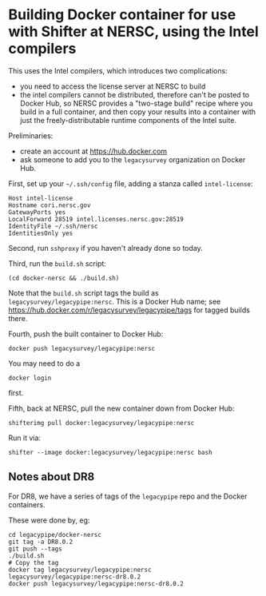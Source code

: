 # Building Docker container for use with Shifter at NERSC, using the Intel compilers

This uses the Intel compilers, which introduces two complications:
-   you need to access the license server at NERSC to build
-   the intel compilers cannot be distributed, therefore can't be posted to Docker Hub,
    so NERSC provides a "two-stage build" recipe where you build in a full container, and
    then copy your results into a container with just the freely-distributable runtime
    components of the Intel suite.

Preliminaries:

-   create an account at <https://hub.docker.com>
-   ask someone to add you to the `legacysurvey` organization on Docker Hub.

First, set up your `~/.ssh/config` file, adding a stanza called `intel-license`:

```
Host intel-license
Hostname cori.nersc.gov
GatewayPorts yes
LocalForward 28519 intel.licenses.nersc.gov:28519
IdentityFile ~/.ssh/nersc
IdentitiesOnly yes
```

Second, run `sshproxy` if you haven't already done so today.

Third, run the `build.sh` script:

```
(cd docker-nersc && ./build.sh)
```

Note that the `build.sh` script tags the build as
`legacysurvey/legacypipe:nersc`.  This is a Docker Hub name;
see <https://hub.docker.com/r/legacysurvey/legacypipe/tags> for
tagged builds there.

Fourth, push the built container to Docker Hub:

```
docker push legacysurvey/legacypipe:nersc
```

You may need to do a

```
docker login
```

first.

Fifth, back at NERSC, pull the new container down from Docker Hub:

```
shifterimg pull docker:legacysurvey/legacypipe:nersc
```

Run it via:
```
shifter --image docker:legacysurvey/legacypipe:nersc bash
```

## Notes about DR8

For DR8, we have a series of tags of the `legacypipe` repo and the Docker containers.

These were done by, eg:

```
cd legacypipe/docker-nersc
git tag -a DR8.0.2
git push --tags
./build.sh
# Copy the tag
docker tag legacysurvey/legacypipe:nersc legacysurvey/legacypipe:nersc-dr8.0.2
docker push legacysurvey/legacypipe:nersc-dr8.0.2
```
